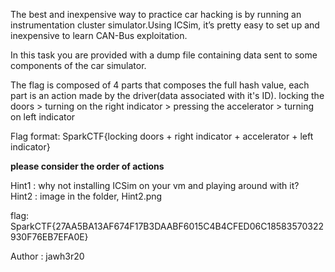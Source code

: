 The best and inexpensive way to practice car hacking is by running an 
instrumentation cluster simulator.Using ICSim, it’s pretty easy to set up and inexpensive to 
learn CAN-Bus exploitation.

In this task you are provided with a dump file containing data sent to some components of the car simulator.

The flag is composed of 4 parts that composes the full hash value, each part is an action made by the driver(data associated with it's ID).
locking the doors >  turning on the right indicator > pressing the accelerator > turning on left indicator 

Flag format:
SparkCTF{locking doors + right indicator +  accelerator + left indicator}

**please consider the order of actions**


Hint1 : why not installing ICSim on your vm and playing around with it?  
Hint2 : image in the folder, Hint2.png

flag: SparkCTF{27AA5BA13AF674F17B3DAABF6015C4B4CFED06C18583570322930F76EB7EFA0E}

Author : jawh3r20